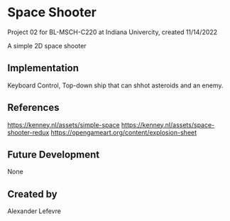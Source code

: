# Space Shooter

Project 02 for BL-MSCH-C220 at Indiana Univercity, created 11/14/2022 

A simple 2D space shooter

## Implementation
Keyboard Control, Top-down ship that can shhot asteroids and an enemy.

## References
https://kenney.nl/assets/simple-space
https://kenney.nl/assets/space-shooter-redux
https://opengameart.org/content/explosion-sheet


## Future Development
None

## Created by
Alexander Lefevre
